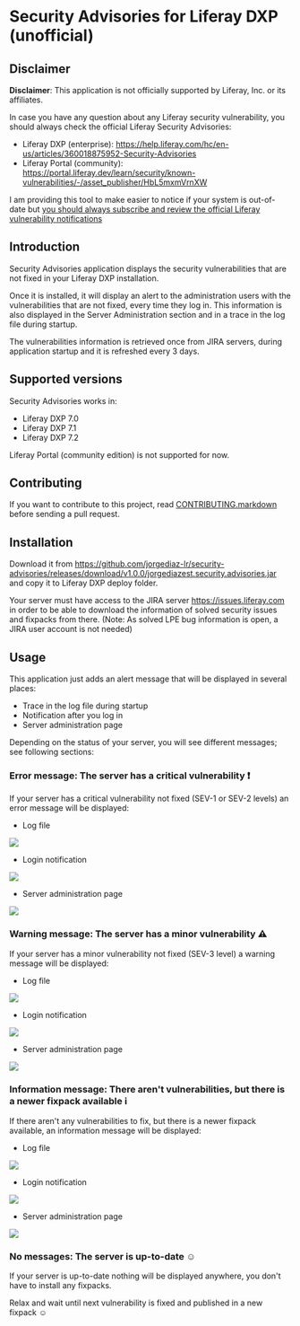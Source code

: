 # Security Advisories for Liferay DXP (unofficial)

## Disclaimer

**Disclaimer**: This application is not officially supported by Liferay, Inc. or its affiliates.

In case you have any question about any Liferay security vulnerability, you should always check the official Liferay Security Advisories:

  - Liferay DXP (enterprise): https://help.liferay.com/hc/en-us/articles/360018875952-Security-Advisories
  - Liferay Portal (community): https://portal.liferay.dev/learn/security/known-vulnerabilities/-/asset_publisher/HbL5mxmVrnXW

I am providing this tool to make easier to notice if your system is out-of-date but <ins>you should always subscribe and review the official Liferay vulnerability notifications</ins>

## Introduction

Security Advisories application displays the security vulnerabilities that are not fixed in your Liferay DXP installation.

Once it is installed, it will display an alert to the administration users with the vulnerabilities that are not fixed, every time they log in.
This information is also displayed in the Server Administration section and in a trace in the log file during startup.

The vulnerabilities information is retrieved once from JIRA servers, during application startup and it is refreshed every 3 days.

## Supported versions

Security Advisories works in:
  - Liferay DXP 7.0
  - Liferay DXP 7.1
  - Liferay DXP 7.2

Liferay Portal (community edition) is not supported for now.

## Contributing

If you want to contribute to this project, read [CONTRIBUTING.markdown](CONTRIBUTING.markdown) before sending a pull request.

## Installation

Download it from https://github.com/jorgediaz-lr/security-advisories/releases/download/v1.0.0/jorgediazest.security.advisories.jar and copy it to Liferay DXP deploy folder.

Your server must have access to the JIRA server https://issues.liferay.com in order to be able to download the information of solved security issues and fixpacks from there. (Note: As solved LPE bug information is open, a JIRA user account is not needed)

## Usage

This application just adds an alert message that will be displayed in several places:
  - Trace in the log file during startup
  - Notification after you log in
  - Server administration page

Depending on the status of your server, you will see different messages; see following sections:

### Error message: The server has a critical vulnerability :heavy_exclamation_mark:

If your server has a critical vulnerability not fixed (SEV-1 or SEV-2 levels) an error message will be displayed:
  - Log file

![](images/error_log-file.png)

  - Login notification

![](images/error_notification.png)

  - Server administration page

![](images/error_server-admin.png)

### Warning message: The server has a minor vulnerability :warning:

If your server has a minor vulnerability not fixed (SEV-3 level) a warning message will be displayed:
  - Log file

![](images/warn_log-file.png)

  - Login notification

![](images/warn_notification.png)

  - Server administration page

![](images/warn_server-admin.png)

### Information message: There aren't vulnerabilities, but there is a newer fixpack available :information_source:

If there aren't any vulnerabilities to fix, but there is a newer fixpack available, an information  message will be displayed:
  - Log file

![](images/info_log-file.png)

  - Login notification

![](images/info_notification.gif)

  - Server administration page

![](images/info_server-admin.png)

### No messages: The server is up-to-date :relaxed:

If your server is up-to-date nothing will be displayed anywhere, you don't have to install any fixpacks.

Relax and wait until next vulnerability is fixed and published in a new fixpack :relaxed: